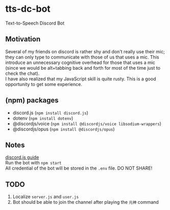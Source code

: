 # tts-dc-bot
Text-to-Speech Discord Bot

## Motivation
Several of my friends on discord is rather shy and don't really use their mic; they can only type to communicate with those of us that uses a mic. This introduce an unnecessary cognitive overhead for those that uses a mic (since we would be alt+tabbing back and forth for most of the time just to check the chat).  
I have also realized that my JavaScript skill is quite rusty. This is a good opportunity to get some experience. 

## (npm) packages
- discord.js (`npm install discord.js`)
- dotenv (`npm install dotenv`)
- @discordjs/voice (`npm install @discordjs/voice libsodium-wrappers`)
- @discordjs/opus (`npm install @discordjs/opus`)

## Notes
[discord.js guide](https://discordjs.guide)  
Run the bot with `npm start`  
All credential of the bot will be stored in the `.env` file. DO NOT SHARE!  

## TODO
1. Localize `server.js` and `user.js`
2. Bot should be able to join the channel after playing the `元神` command
